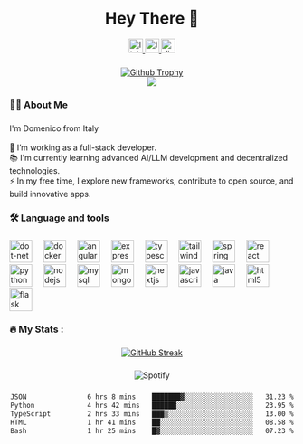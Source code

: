 <h1 align="center">Hey There 👋</h1>


<div align="center">
  <a href="https://www.linkedin.com/in/laurito-dom/" target="_blank">
    <img src="https://img.shields.io/static/v1?message=LinkedIn&logo=linkedin&label=&color=0077B5&logoColor=white&labelColor=&style=for-the-badge" height="25" alt="linkedin logo"  />
  </a>
  <a href="https://www.instagram.com/dom_laur/" target="_blank">
    <img src="https://img.shields.io/static/v1?message=Instagram&logo=instagram&label=&color=E4405F&logoColor=white&labelColor=&style=for-the-badge" height="25" alt="instagram logo"  />
  </a>
  <a href="https://discordapp.com/users/357887597504233472" target="_blank">
    <img src="https://img.shields.io/static/v1?message=Discord&logo=discord&label=&color=7289DA&logoColor=white&labelColor=&style=for-the-badge" height="25" alt="discord logo"  />
  </a>

###
<a href="https://github.com/ryo-ma/github-profile-trophy">
  <img src="https://github-profile-trophy.vercel.app/?username=doomL&theme=onedark&rank=SECRET,SSS,SS,S,AAA,AA,A&column=-1&title=MultiLanguage,Commits,Experience,Repositories" alt="Github Trophy" />
</a>
</div>

<div align="center">
  <img src="https://visitor-badge.laobi.icu/badge?page_id=DoomL.DoomL&"  />
</div>

###

<h3 align="left">👩‍💻  About Me</h3>

###

<p align="left">I'm Domenico from Italy<br><br>🔭 I’m working as a full-stack developer.<br>📚 I'm currently learning advanced AI/LLM development and decentralized technologies.<br>⚡ In my free time, I explore new frameworks, contribute to open source, and build innovative apps.</p>

###

<h3 align="left">🛠 Language and tools</h3>

###

<div align="left">
  <img src="https://cdn.jsdelivr.net/gh/devicons/devicon/icons/dot-net/dot-net-plain-wordmark.svg" height="40" alt="dot-net logo"  />
  <img width="12" />
  <img src="https://cdn.jsdelivr.net/gh/devicons/devicon/icons/docker/docker-plain-wordmark.svg" height="40" alt="docker logo"  />
  <img width="12" />
  <img src="https://cdn.jsdelivr.net/gh/devicons/devicon/icons/angularjs/angularjs-original.svg" height="40" alt="angularjs logo"  />
  <img width="12" />
  <img src="https://cdn.jsdelivr.net/gh/devicons/devicon/icons/express/express-original.svg" height="40" alt="express logo"  />
  <img width="12" />
  <img src="https://cdn.jsdelivr.net/gh/devicons/devicon/icons/typescript/typescript-original.svg" height="40" alt="typescript logo"  />
  <img width="12" />
  <img src="https://cdn.jsdelivr.net/gh/devicons/devicon/icons/tailwindcss/tailwindcss-original-wordmark.svg" height="40" alt="tailwindcss logo"  />
  <img width="12" />
  <img src="https://cdn.jsdelivr.net/gh/devicons/devicon/icons/spring/spring-original.svg" height="40" alt="spring logo"  />
  <img width="12" />
  <img src="https://cdn.jsdelivr.net/gh/devicons/devicon/icons/react/react-original.svg" height="40" alt="react logo"  />
  <img width="12" />
  <img src="https://cdn.jsdelivr.net/gh/devicons/devicon/icons/python/python-original.svg" height="40" alt="python logo"  />
  <img width="12" />
  <img src="https://cdn.jsdelivr.net/gh/devicons/devicon/icons/nodejs/nodejs-original.svg" height="40" alt="nodejs logo"  />
  <img width="12" />
  <img src="https://cdn.jsdelivr.net/gh/devicons/devicon/icons/mysql/mysql-original.svg" height="40" alt="mysql logo"  />
  <img width="12" />
  <img src="https://cdn.jsdelivr.net/gh/devicons/devicon/icons/mongodb/mongodb-original.svg" height="40" alt="mongodb logo"  />
  <img width="12" />
  <img src="https://cdn.jsdelivr.net/gh/devicons/devicon/icons/nextjs/nextjs-original.svg" height="40" alt="nextjs logo"  />
  <img width="12" />
  <img src="https://cdn.jsdelivr.net/gh/devicons/devicon/icons/javascript/javascript-original.svg" height="40" alt="javascript logo"  />
  <img width="12" />
  <img src="https://cdn.jsdelivr.net/gh/devicons/devicon/icons/java/java-original.svg" height="40" alt="java logo"  />
  <img width="12" />
  <img src="https://cdn.jsdelivr.net/gh/devicons/devicon/icons/html5/html5-original.svg" height="40" alt="html5 logo"  />
  <img width="12" />
  <img src="https://cdn.jsdelivr.net/gh/devicons/devicon/icons/flask/flask-original.svg" height="40" alt="flask logo"  />
</div>

###

<h3 align="left">🔥   My Stats :</h3>

###

<div align="center">
<a href="https://git.io/streak-stats"><img src="https://github-readme-streak-stats-tau-peach.vercel.app?user=doomL&theme=tokyonight&hide_border=true&border_radius=15&date_format=j%20M%5B%20Y%5D&exclude_days=Sun%2CSat&excludeDaysLabel=5C0505&background=45%2C5C0505%2C002A39" alt="GitHub Streak" /></a>

  
###

<img src="https://spotify-recently-played-readme.vercel.app/api?user=11142952651&count=1" alt="Spotify" />

###

<!--START_SECTION:waka-->

```txt
JSON               6 hrs 8 mins    ███████▓░░░░░░░░░░░░░░░░░   31.23 %
Python             4 hrs 42 mins   ██████░░░░░░░░░░░░░░░░░░░   23.95 %
TypeScript         2 hrs 33 mins   ███▒░░░░░░░░░░░░░░░░░░░░░   13.00 %
HTML               1 hr 41 mins    ██░░░░░░░░░░░░░░░░░░░░░░░   08.58 %
Bash               1 hr 25 mins    █▓░░░░░░░░░░░░░░░░░░░░░░░   07.23 %
```

<!--END_SECTION:waka-->

</div>

